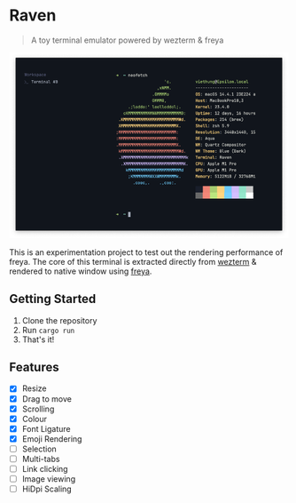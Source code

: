 # Raven
> A toy terminal emulator powered by wezterm & freya

<p align="center">
  <img src="screenshot.png">
</p>

This is an experimentation project to test out the rendering performance of freya. The core of this terminal is extracted directly from [wezterm][1] & rendered to native window using [freya][2].

## Getting Started

1. Clone the repository
2. Run `cargo run`
3. That's it!

## Features

- [x] Resize
- [x] Drag to move
- [x] Scrolling
- [x] Colour
- [x] Font Ligature
- [x] Emoji Rendering
- [ ] Selection
- [ ] Multi-tabs
- [ ] Link clicking
- [ ] Image viewing
- [ ] HiDpi Scaling

[1]: https://github.com/wez/wezterm/tree/main
[2]: https://github.com/marc2332/freya
